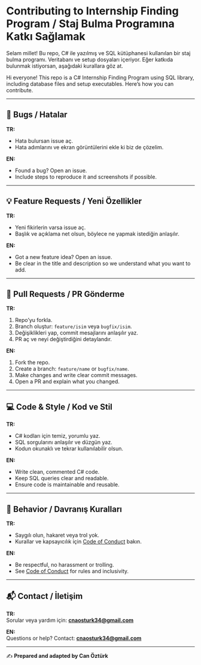 # Contributing to Internship Finding Program / Staj Bulma Programına Katkı Sağlamak

Selam millet! Bu repo, C# ile yazılmış ve SQL kütüphanesi kullanılan bir staj bulma programı. Veritabanı ve setup dosyaları içeriyor. Eğer katkıda bulunmak istiyorsan, aşağıdaki kurallara göz at.

Hi everyone! This repo is a C# Internship Finding Program using SQL library, including database files and setup executables. Here’s how you can contribute.

---

## 🐛 Bugs / Hatalar

**TR:**  
- Hata bulursan issue aç.  
- Hata adımlarını ve ekran görüntülerini ekle ki biz de çözelim.

**EN:**  
- Found a bug? Open an issue.  
- Include steps to reproduce it and screenshots if possible.

---

## 💡 Feature Requests / Yeni Özellikler

**TR:**  
- Yeni fikirlerin varsa issue aç.  
- Başlık ve açıklama net olsun, böylece ne yapmak istediğin anlaşılır.

**EN:**  
- Got a new feature idea? Open an issue.  
- Be clear in the title and description so we understand what you want to add.

---

## 🔧 Pull Requests / PR Gönderme

**TR:**  
1. Repo’yu forkla.  
2. Branch oluştur: `feature/isim` veya `bugfix/isim`.  
3. Değişiklikleri yap, commit mesajlarını anlaşılır yaz.  
4. PR aç ve neyi değiştirdiğini detaylandır.

**EN:**  
1. Fork the repo.  
2. Create a branch: `feature/name` or `bugfix/name`.  
3. Make changes and write clear commit messages.  
4. Open a PR and explain what you changed.

---

## 💻 Code & Style / Kod ve Stil

**TR:**  
- C# kodları için temiz, yorumlu yaz.  
- SQL sorgularını anlaşılır ve düzgün yaz.  
- Kodun okunaklı ve tekrar kullanılabilir olsun.

**EN:**  
- Write clean, commented C# code.  
- Keep SQL queries clear and readable.  
- Ensure code is maintainable and reusable.

---

## 🤝 Behavior / Davranış Kuralları

**TR:**  
- Saygılı olun, hakaret veya trol yok.  
- Kurallar ve kapsayıcılık için [Code of Conduct](./CODE_OF_CONDUCT.md) bakın.

**EN:**  
- Be respectful, no harassment or trolling.  
- See [Code of Conduct](./CODE_OF_CONDUCT.md) for rules and inclusivity.

---

## 📬 Contact / İletişim

**TR:**  
Sorular veya yardım için: **cnaosturk34@gmail.com**

**EN:**  
Questions or help? Contact: **cnaosturk34@gmail.com**

---

✍️ **Prepared and adapted by Can Öztürk**
 